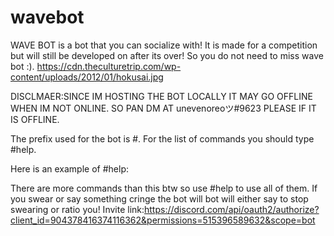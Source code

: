 # wavebot
WAVE BOT is a bot that you can socialize with! It is made for a competition but will still be developed on after its over! So you do not need to miss wave bot :).
https://cdn.theculturetrip.com/wp-content/uploads/2012/01/hokusai.jpg

DISCLMAER:SINCE IM HOSTING THE BOT LOCALLY IT MAY GO OFFLINE WHEN IM NOT ONLINE. SO PAN DM AT unevenoreoツ#9623 PLEASE IF IT IS OFFLINE.

The prefix used for the bot is #. For the list of commands you should type #help.

Here is an example of #help:


There are more commands than this btw so use #help to use all of them. If you swear or say something cringe the bot will bot will either say to stop swearing or ratio you! Invite link:https://discord.com/api/oauth2/authorize?client_id=904378416374116362&permissions=515396589632&scope=bot
